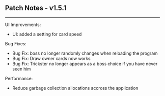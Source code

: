 ## Patch Notes - v1.5.1
----

UI Improvements:
- UI: added a setting for card speed

Bug Fixes:
- Bug Fix: boss no longer randomly changes when reloading the program
- Bug Fix: Draw owner cards now works
- Bug Fix: Trickster no longer appears as a boss choice if you have never seen him

Performance:
- Reduce garbage collection allocations accross the application

